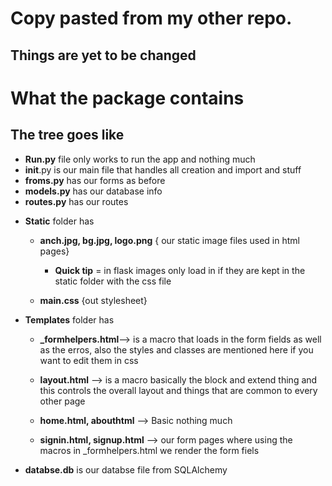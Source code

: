 # Copy pasted from my other repo. 
## Things are yet to be changed

# What the package contains

## The tree goes like










+ **Run.py** file only works to run the app and nothing much
+ **__init__**.py is our main file that handles all creation and import and stuff
+ **froms.py** has our forms as before
+ **models.py** has our database info
+ **routes.py** has our routes

- **Static** folder has

    - **anch.jpg, bg.jpg, logo.png** { our static image files used in html pages}

        - **Quick tip** = in flask images only load in if they are kept in the static folder with the css file

    - **main.css** {out stylesheet}

- **Templates** folder has

    - **_formhelpers.html**--> is a macro that loads in the form fields as well as the erros, also the styles and classes are mentioned here if you want to edit them in css

    - **layout.html** --> is a macro basically the block and extend thing and this controls the overall layout and things that are common to every other page

    - **home.html, abouthtml** --> Basic nothing much

    - **signin.html, signup.html** --> our form pages where using the macros in _formhelpers.html we render the form fiels 



- **databse.db** is our databse file from SQLAlchemy